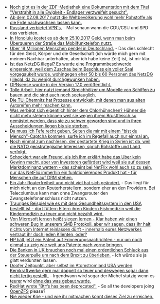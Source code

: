 * [Noch gibt es in der ZDF-Mediathek eine Dokumentation mit dem Titel "Verstrahlt in alle Ewigkeit - Endlager verzweifelt gesucht".](http://www.sonnenseite.com/de/tipps/planet-e.-verstrahlt-in-alle-ewigkeit-endlager-verzweifelt-gesucht.html)
* [Ab dem 02.08.2017 nutzt die Weltbevölkerung wohl mehr Rohstoffe als die Erde nachwachsen lassen kann.](http://www.sonnenseite.com/de/zukunft/erdueberlastungstag-am-2.-august-sind-natuerliche-ressourcen-aufgebraucht.html)
* [Russland verbietet VPN's.](http://www.reuters.com/article/us-russia-internet-idUSKBN1AF0QI) - Mal schaun wann die CDU/CSU und SPD das verbieten.
* [In Honolulu kostet es ab dem 25.10.2017 Geld, wenn man beim Überqueren der Straße das Mobilfunktelefon nutzt.](https://www.golem.de/news/honolulu-strafe-fuer-handynutzung-auf-der-strasse-1707-129204.html)
* [Über 18 Millionen Menschen pendel in Deutschland.](https://www.heise.de/newsticker/meldung/Pendler-Rekord-in-Deutschland-Der-Preis-ist-zunehmender-Stress-3786719.html) - Das dies schlecht für den Geist, Körper und die Gesellschaft (ich würde mich gern mit meinem Nachbar unterhalten, aber ich habe keine Zeit) ist, ist mir klar.
* [Ist das NetzDG illegal? Es wurde eine Programmbeschwerde eingereicht, weil dem Zuschau beim Beschluss ein voller Saal vorgegaukelt wurde, wohingegen eher 50 bis 60 Personen das NetzDG (illegal, da zu wenig) durchgewunken haben.](https://propagandaschau.wordpress.com/2017/07/31/programmbeschwerde-ueber-die-berichterstattung-zur-plenardebatte-zum-netzwerkdurchsetzungsgesetz/)
* [OPNsense wurde in der Version 17.0 veröffentlicht.](https://opnsense.org/opnsense-17-7-released/)
* [Tolle Arbeit, hier nutzt jemand Streichhölzer um Modelle von Schiffen zu bauen und die sind auch noch seetauglich.](https://www.heise.de/make/meldung/Seetuechtige-Ozeanriesen-aus-abgebrannten-Streichhoelzern-3784974.html?wt_mc=rss.ho.beitrag.atom&hg=1&hgi=0&hgf=false)
* [Die TU-Chemnitz hat Prozesse entwickelt, mit denen man aus alten Autoreifen mehr machen kann.](http://www.sonnenseite.com/de/wissenschaft/das-geheime-leben-der-altreifen.html)
* [Was verbirgt sich eigentlich hinter dem Chlorhühnchen? Hühner die nicht mehr stehen können weil sie wegen ihrem Brustfleisch so gemästet werden, dass sie zu schwer geworden sind und in ihren Ausscheidungen liegen bis sie sterben.](https://www.heise.de/tp/features/Streit-um-amerikanische-Chlorhuehnchen-im-Brexit-Grossbritannien-3787646.html)
* [Da muss ich Fefe recht geben, Seiten die mir mit einem "bist du Mensch"-Captcha kommen, surfe ich im Regefall auch nur einmal an.](https://blog.fefe.de/?ts=a77ef092)
* [Noch einmal zum nachlesen, der gestartete Krieg in Syrien ist da, weil die NATO geostrategische Interessen, sprich Rohstoffe und Land, verfolgt.](https://www.heise.de/tp/features/Es-ging-und-geht-um-geostrategische-Interessen-3701916.html)
* [Schockiert war ein Freund, als ich ihm erklärt habe das Uber kein Gewinn macht, aber von Investoren gefördert wird weil sie auf dessen Marktdominanz wettern - das scheint bei NetFlix wohl auch so zu sein, nur das NetFlix immerhin ein funktionierendes Produkt hat - für Menschen die auf DRM stehen.](https://blog.fefe.de/?ts=a77effe8)
* [Ein Jahr Routerfreiheit und nicht viel hat sich geändert.](https://www.golem.de/news/ein-jahr-routerfreiheit-die-freiheit-die-keiner-haben-will-1708-129233.html) - Das liegt für mich nicht an den Routerherstellern, sondern eher an den Providern. Bei Telecolumbus kann man ohne Zwangsrouter den Zwangstelefonanschluss nicht nutzen. 
* [Trauriges Beispiel wie es mit dem Gesundheitssystem in den USA bestellt ist - dort füttern Eltern ihren Kindern Fishmedizin weil die Kindermedizin zu teuer und nicht bezahlt wird.](https://blog.fefe.de/?ts=a77e948e)
* [Von Microsoft lernen heißt siegen lernen - Klar haben wir einen schweren Bug in unserem SMB Protokoll, aber wir sagen, dass ihr halt nichts vom Internet reinlassen dürft - innerhalb eures Netzwerkes vertraut ihr doch jeden Klienten, oder?](https://www.heise.de/security/meldung/SMBloris-fuellt-kompletten-Arbeitsspeicher-3788252.html)
* [HP hält jetzt ein Patent auf Erinnerungsnachrichten - nur um noch einmal zu zeig wie weit uns Patente nach vorne bringen.](https://www.eff.org/deeplinks/2017/07/stupid-patent-month-hp-patents-reminder-messages)
* [Die Banken in UK brauchen noch mal einen ordentlichen Schluck aus der Steuerpulle um nach dem Brexit zu überleben.](https://blog.fefe.de/?ts=a77eb3ec) - Ich würde sie ja glatt verdursten lassen.
* [Doofer Zeitpunkt, aber selbst im Atomstromland USA werden Kernkraftwerke gern mal doppelt so teuer und deswegen sogar dann nicht fertig gestellt.](https://www.nytimes.com/2017/07/31/climate/nuclear-power-project-canceled-in-south-carolina.html) - Irgendwann wird sogar der Michel stutzig wenn es [teurer](https://www.heise.de/forum/Telepolis/Kommentare/Trumps-propagierte-Wiederbelebung-der-Atomenergie-erfaehrt-Daempfer/Durchkorrumpierte-Gesellschaften/posting-30801754/show/) wird [ohne das was gebaut wurde.](https://www.heise.de/tp/features/Trumps-propagierte-Wiederbelebung-der-Atomenergie-erfaehrt-Daempfer-3789032.html)
* [RedHat wrote "Btrfs has been deprecated".](http://www.phoronix.com/scan.php?page=news_item&px=Red-Hat-Deprecates-Btrfs-Again) - So all the developers joing [OpenZFS](http://open-zfs.org) please?
* [Nie wieder Krie - und wie ihr mitmachen könnt dieses Ziel zu erreichen.](https://niewiederkrieg.org/teilnehmen/)
